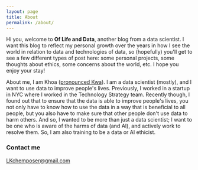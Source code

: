 ```yaml
---
layout: page
title: About
permalink: /about/
---
```


Hi you, welcome to **Of Life and Data**, another blog from a data scientist. I want this blog to reflect my personal growth over the years in how I see the world in relation to data and technologies of data, so (hopefully) you'll get to see a few different types of post here: some personal projects, some thoughts about ethics, some concerns about the world, etc. I hope you enjoy your stay!

About me, I am Khoa ([pronounced Kwa](https://youtu.be/HeeWD7n9rBs?t=8)). I am a data scientist (mostly), and I want to use data to improve people's lives. Previously, I worked in a startup in NYC where I worked in the Technology Strategy team. Recently though, I found out that to ensure that the data is able to improve people's lives, you not only have to know how to use the data in a way that is beneficial to all people, but you also have to make sure that other people don't use data to harm others. And so, I wanted to be more than just a data scientist; I want to be one who is aware of the harms of data (and AI), and actively work to resolve them. So, I am also training to be a data or AI ethicist.

### Contact me

[LKchemposer@gmail.com](mailto:LKchemposer@gmail.com)